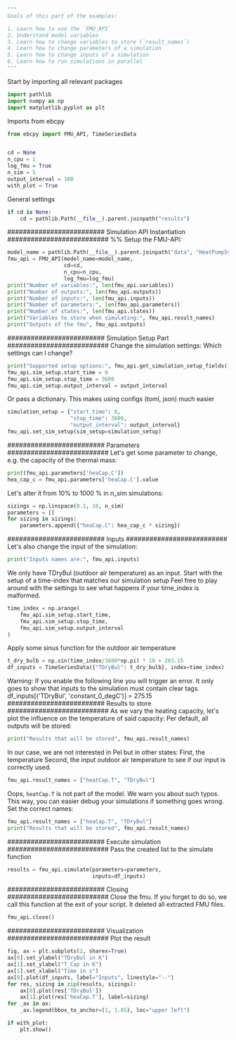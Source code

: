 ```python
"""
Goals of this part of the examples:

1. Learn how to use the `FMU_API`
2. Understand model variables
3. Learn how to change variables to store (`result_names`)
4. Learn how to change parameters of a simulation
5. Learn how to change inputs of a simulation
6. Learn how to run simulations in parallel
"""
```
 Start by importing all relevant packages
```python
import pathlib
import numpy as np
import matplotlib.pyplot as plt
```
 Imports from ebcpy
```python
from ebcpy import FMU_API, TimeSeriesData


cd = None
n_cpu = 1
log_fmu = True
n_sim = 5
output_interval = 100
with_plot = True


```
 General settings
```python
if cd is None:
    cd = pathlib.Path(__file__).parent.joinpath("results")

```
 ######################### Simulation API Instantiation ##########################
 %% Setup the FMU-API:
```python
model_name = pathlib.Path(__file__).parent.joinpath("data", "HeatPumpSystemWithInput.fmu")
fmu_api = FMU_API(model_name=model_name,
                  cd=cd,
                  n_cpu=n_cpu,
                  log_fmu=log_fmu)
print("Number of variables:", len(fmu_api.variables))
print("Number of outputs:", len(fmu_api.outputs))
print("Number of inputs:", len(fmu_api.inputs))
print("Number of parameters:", len(fmu_api.parameters))
print("Number of states:", len(fmu_api.states))
print("Variables to store when simulating:", fmu_api.result_names)
print("Outputs of the fmu", fmu_api.outputs)

```
 ######################### Simulation Setup Part ##########################
 Change the simulation settings:
 Which settings can I change?
```python
print("Supported setup options:", fmu_api.get_simulation_setup_fields())
fmu_api.sim_setup.start_time = 0
fmu_api.sim_setup.stop_time = 3600
fmu_api.sim_setup.output_interval = output_interval
```
 Or pass a dictionary. This makes using configs (toml, json) much easier
```python
simulation_setup = {"start_time": 0,
                    "stop_time": 3600,
                    "output_interval": output_interval}
fmu_api.set_sim_setup(sim_setup=simulation_setup)

```
 ######################### Parameters ##########################
 Let's get some parameter to change, e.g. the capacity of the thermal mass:
```python
print(fmu_api.parameters['heaCap.C'])
hea_cap_c = fmu_api.parameters['heaCap.C'].value
```
 Let's alter it from 10% to 1000 % in n_sim simulations:
```python
sizings = np.linspace(0.1, 10, n_sim)
parameters = []
for sizing in sizings:
    parameters.append({"heaCap.C": hea_cap_c * sizing})

```
 ######################### Inputs ##########################
 Let's also change the input of the simulation:
```python
print("Inputs names are:", fmu_api.inputs)
```
 We only have TDryBul (outdoor air temperature) as an input.
 Start with the setup of a time-index that matches our simulation setup
 Feel free to play around with the settings to see what happens if your time_index is malformed.
```python
time_index = np.arange(
    fmu_api.sim_setup.start_time,
    fmu_api.sim_setup.stop_time,
    fmu_api.sim_setup.output_interval
)
```
 Apply some sinus function for the outdoor air temperature
```python
t_dry_bulb = np.sin(time_index/3600*np.pi) * 10 + 263.15
df_inputs = TimeSeriesData({"TDryBul": t_dry_bulb}, index=time_index)
```
 Warning: If you enable the following line you will trigger an error.
 It only goes to show that inputs to the simulation must contain clear
 tags.
 df_inputs[('TDryBul', 'constant_0_degC')] = 275.15
 ######################### Results to store ##########################
 As we vary the heating capacity,
 let's plot the influence on the temperature of said capacity:
 Per default, all outputs will be stored:
```python
print("Results that will be stored", fmu_api.result_names)
```
 In our case, we are not interested in Pel but in other states:
 First, the temperature
 Second, the input outdoor air temperature to see if our input is correctly used.
```python
fmu_api.result_names = ["heatCap.T", "TDryBul"]
```
 Oops, `heatCap.T` is not part of the model. We warn you about such typos.
 This way, you can easier debug your simulations if something goes wrong.
 Set the correct names:
```python
fmu_api.result_names = ["heaCap.T", "TDryBul"]
print("Results that will be stored", fmu_api.result_names)

```
 ######################### Execute simulation ##########################
 Pass the created list to the simulate function
```python
results = fmu_api.simulate(parameters=parameters,
                           inputs=df_inputs)

```
 ######################### Closing ##########################
 Close the fmu. If you forget to do so,
 we call this function at the exit of your script.
 It deleted all extracted FMU files.
```python
fmu_api.close()

```
 ######################### Visualization ##########################
 Plot the result
```python
fig, ax = plt.subplots(2, sharex=True)
ax[0].set_ylabel("TDryBul in K")
ax[1].set_ylabel("T_Cap in K")
ax[1].set_xlabel("Time in s")
ax[0].plot(df_inputs, label="Inputs", linestyle="--")
for res, sizing in zip(results, sizings):
    ax[0].plot(res['TDryBul'])
    ax[1].plot(res['heaCap.T'], label=sizing)
for _ax in ax:
    _ax.legend(bbox_to_anchor=(1, 1.05), loc="upper left")

if with_plot:
    plt.show()



```
